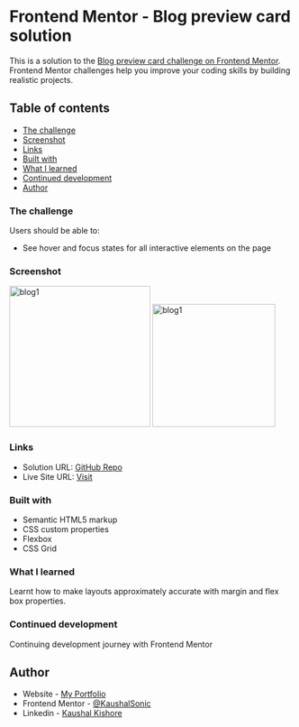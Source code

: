 # Frontend Mentor - Blog preview card solution

This is a solution to the [Blog preview card challenge on Frontend Mentor](https://www.frontendmentor.io/challenges/blog-preview-card-ckPaj01IcS). Frontend Mentor challenges help you improve your coding skills by building realistic projects. 

## Table of contents

  - [The challenge](#the-challenge)
  - [Screenshot](#screenshot)
  - [Links](#links)
  - [Built with](#built-with)
  - [What I learned](#what-i-learned)
  - [Continued development](#continued-development)
- [Author](#author)



### The challenge

Users should be able to:

- See hover and focus states for all interactive elements on the page

### Screenshot

<img width="250" alt="blog1" src="https://github.com/KaushalSonic/Frontend-Mentor/assets/88739514/afaf53d5-c0d7-4efa-97de-7e1899d0c1cf">
<img width="218" alt="blog1" src="https://github.com/KaushalSonic/Frontend-Mentor/assets/88739514/672e9c44-155a-47ed-8805-834ad1099537">

### Links

- Solution URL: [GitHub Repo](https://github.com/KaushalSonic/Frontend-Mentor/tree/main/Newbie%20Challenges/blog-preview-card)
- Live Site URL: [Visit](https://blog-preview-card-taupe.vercel.app/)

### Built with

- Semantic HTML5 markup
- CSS custom properties
- Flexbox
- CSS Grid

### What I learned

Learnt how to make layouts approximately accurate with margin and flex box properties.


### Continued development

Continuing development journey with Frontend Mentor


## Author

- Website - [My Portfolio](https://my-portfolio-one-one.vercel.app/)
- Frontend Mentor - [@KaushalSonic](https://www.frontendmentor.io/profile/KaushalSonic)
- Linkedin - [Kaushal Kishore](https://www.linkedin.com/in/kaushal-kishore-b373111a8/)


